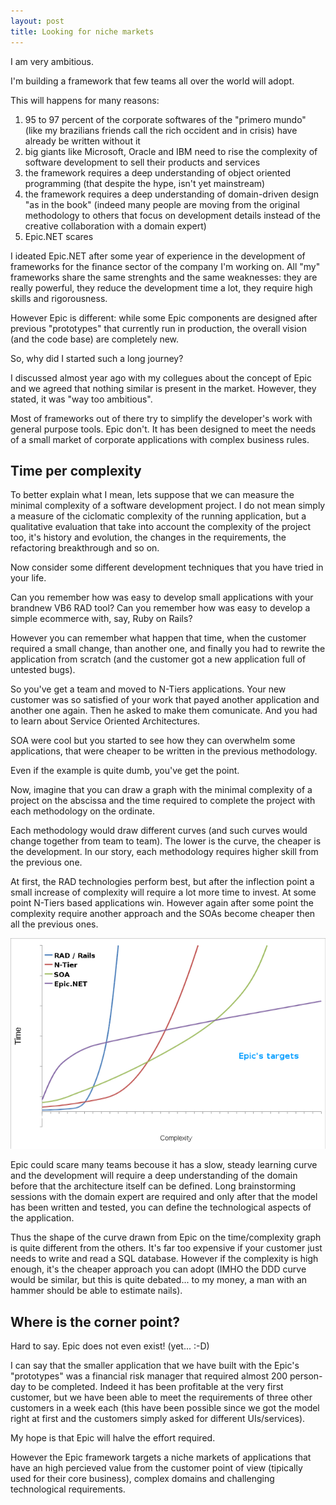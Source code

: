 ```yaml
---
layout: post
title: Looking for niche markets
---
```

I am very ambitious.

I'm building a framework that few teams all over the world will adopt.

This will happens for many reasons:

1. 95 to 97 percent of the corporate softwares of the "primero mundo" (like my 
   brazilians friends call the rich occident and in crisis) have already be 
   written without it
2. big giants like Microsoft, Oracle and IBM need to rise the complexity of 
   software development to sell their products and services
3. the framework requires a deep understanding of object oriented programming
   (that despite the hype, isn't yet mainstream)
4. the framework requires a deep understanding of domain-driven design "as in 
   the book" (indeed many people are moving from the original methodology to
   others that focus on development details instead of the creative 
   collaboration with a domain expert) 
5. Epic.NET scares

I ideated Epic.NET after some year of experience in the development of 
frameworks for the finance sector of the company I'm working on. 
All "my" frameworks share the same strenghts and the same weaknesses: 
they are really powerful, they reduce the development time a lot, they require 
high skills and rigorousness.  

However Epic is different: while some Epic components are designed after 
previous "prototypes" that currently run in production, the overall vision 
(and the code base) are completely new.

So, why did I started such a long journey?

I discussed almost year ago with my collegues about the concept of Epic and we 
agreed that nothing similar is present in the market. 
However, they stated, it was "way too ambitious".

Most of frameworks out of there try to simplify the developer's work with 
general purpose tools. Epic don't. It has been designed to meet the needs of 
a small market of corporate applications with complex business rules.

Time per complexity
-------------------
To better explain what I mean, lets suppose that we can measure the minimal 
complexity of a software development project. I do not mean simply a measure of
the ciclomatic complexity of the running application, but a qualitative evaluation 
that take into account the complexity of the project too, it's history 
and evolution, the changes in the requirements, the refactoring breakthrough
and so on.

Now consider some different development techniques that you have tried in your 
life.

Can you remember how was easy to develop small applications with your brandnew 
VB6 RAD tool? Can you remember how was easy to develop a simple ecommerce with, 
say, Ruby on Rails?

However you can remember what happen that time, when the customer 
required a small change, than another one, and finally you had to rewrite the
application from scratch (and the customer got a new application full of 
untested bugs).

So you've get a team and moved to N-Tiers applications. Your new customer was 
so satisfied of your work that payed another application and another one again. 
Then he asked to make them comunicate. And you had to learn about 
Service Oriented Architectures.

SOA were cool but you started to see how they can overwhelm some applications,
that were cheaper to be written in the previous methodology.

Even if the example is quite dumb, you've get the point.

Now, imagine that you can draw a graph with the minimal complexity of a project
on the abscissa and the time required to complete the project with each 
methodology on the ordinate.

Each methodology would draw different curves (and such curves would change 
together from team to team). The lower is the curve, the cheaper is the 
development. In our story, each methodology requires higher skill from the 
previous one. 

At first, the RAD technologies perform best, but after the inflection point a 
small increase of complexity will require a lot more time to invest.
At some point N-Tiers based applications win. However again after some point
the complexity require another approach and the SOAs become cheaper then all 
the previous ones.

![Time required per project complexity qualitative graph](/imgs/posts/2011-08-31-time-complexity.png "Time required per project complexity qualitative graph")

Epic could scare many teams becouse it has a slow, steady learning curve and the 
development will require a deep understanding of the domain before that the 
architecture itself can be defined. Long brainstorming sessions with the domain 
expert are required and only after that the model has been written and tested, 
you can define the technological aspects of the application.

Thus the shape of the curve drawn from Epic on the time/complexity graph 
is quite different from the others. It's far too expensive if your customer just 
needs to write and read a SQL database. However if the complexity is high 
enough, it's the cheaper approach you can adopt (IMHO the DDD curve would be 
similar, but this is quite debated... to my money, a man with an hammer should 
be able to estimate nails).

Where is the corner point?
--------------------------

Hard to say. Epic does not even exist! (yet... :-D)

I can say that the smaller application that we have built with the Epic's 
"prototypes" was a financial risk manager that required almost 200 person-day 
to be completed. Indeed it has been profitable at the very first customer, but 
we have been able to meet the requirements of three other customers in a week 
each (this have been possible since we got the model right at first and the 
customers simply asked for different UIs/services).

My hope is that Epic will halve the effort required.

However the Epic framework targets a niche markets of applications that have an 
high percieved value from the customer point of view (tipically used for their 
core business), complex domains and challenging technological requirements.



